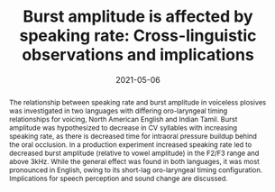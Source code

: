 ---
speakers: narayan0
date: 2021-05-06
title: "Burst amplitude is affected by speaking rate: Cross-linguistic observations and implications"
abstract: >
  The relationship between speaking rate and burst amplitude in voiceless
  plosives was investigated in two languages with differing oro-laryngeal
  timing relationships for voicing, North American English and Indian Tamil.
  Burst amplitude was hypothesized to decrease in CV syllables with increasing
  speaking rate, as there is decreased time for intraoral pressure buildup
  behind the oral occlusion. In a production experiment increased speaking rate
  led to decreased burst amplitude (relative to vowel amplitude) in the F2/F3
  range and above 3kHz. While the general effect was found in both languages,
  it was most pronounced in English, owing to its short-lag oro-laryngeal
  timing configuration. Implications for speech perception and sound change are
  discussed.
---